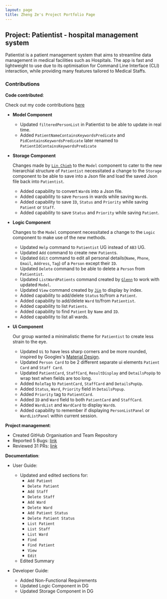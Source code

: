 ```yaml
---
layout: page
title: Zheng Ze's Project Portfolio Page
---
```


## Project: Patientist - hospital management system

Patientist is a patient management system that aims to streamline data management in medical facilities such as Hospitals.
The app is fast and lightweight to use due to its optimisation for Command Line Interface (CLI) interaction, while
providing many features tailored to Medical Staffs.

### Contributions

**Code contributed**: 

Check out my code contributions [here](https://nus-cs2103-ay2223s2.github.io/tp-dashboard/?search=pzhengze&breakdown=true&sort=groupTitle%20dsc&sortWithin=title&since=2023-02-17&timeframe=commit&mergegroup=&groupSelect=groupByRepos&checkedFileTypes=docs~functional-code~test-code~other&tabOpen=true&tabType=authorship&tabAuthor=pzhengze&tabRepo=AY2223S2-CS2103T-T12-1%2Ftp%5Bmaster%5D&authorshipIsMergeGroup=false&authorshipFileTypes=docs~functional-code~test-code&authorshipIsBinaryFileTypeChecked=false&authorshipIsIgnoredFilesChecked=false)

* **Model Component**
  * Updated `filteredPersonList` in Patientist to be able to update in real time.
  * Added `PatientNameContainsKeywordsPredicate` and `PidContainsKeywordsPredicate` later renamed to `PatientIdContainsKeywordsPredicate`

* **Storage Component**

  Changes made by [`Lin Chieh`](https://ay2223s2-cs2103t-t12-1.github.io/tp/team/euph00.html) to the `Model`
  component to cater to the new hierarchial structure of `Patientist` necessitated a change to the `Storage`
  component to be able to save into a Json file and load the saved Json file back into `Patientist`.
  * Added capability to convert `Ward`s into a Json file.
  * Added capability to save `Person`s in wards while saving `Ward`s.
  * Added capability to save `ID`, `Status` and `Priority` while saving `Patient` or `Staff`.
  * Added capability to save `Status` and `Priority` while saving `Patient`.


* **Logic Component**

  Changes to the `Model` component necessitated a change to the `Logic` component to make use of the new methods.
  * Updated `Help` command to `Patientist` UG instead of `AB3` UG.
  * Updated `Add` command to create new `Patient`s.
  * Updated `Edit` command to edit all personal details(`Name`, `Phone`, `Email`, `Address`, `Tag`) of a `Person` except their `ID`.
  * Updated `Delete` command to be able to delete a `Person` from `Patientist`.
  * Updated `ListWardPatients` command created by [`Glenn`](https://ay2223s2-cs2103t-t12-1.github.io/tp/team/glennongjunjie.html)
    to work with updated `Model`.
  * Updated `View` command created by [`Jin`](https://ay2223s2-cs2103t-t12-1.github.io/tp/team/jinnieshin.html)
    to display by index.
  * Added capability to add/delete `Status` to/from a `Patient`.
  * Added capability to add/delete `Ward` to/from `Patientist`.
  * Added capability to list `Patients`.
  * Added capability to find `Patient` by `Name` and `ID`.
  * Added capability to list all wards.

* **Ui Component**

  Our group wanted a minimalistic theme for `Patientist` to create less strain to the eye.
  * Updated `Ui` to have less sharp corners and be more rounded, inspired by Googles's [Material Design](https://m3.material.io/).
  * Updated `Person Card` to be 2 different separate ui elements `Patient Card` and `Staff Card`.
  * Updated `PatientCard`, `StaffCard`, `ResultDisplay` and `DetailsPopUp` to wrap text when fields are too long.
  * Added `RoleTag` to `PatientCard`, `StaffCard` and `DetailsPopUp`.
  * Added `Status`, `Ward`, `Priority` field in `DetailsPopup`.
  * Added `Priority` tag to `PatientCard`.
  * Added `ID` and `Ward` field to both `PatientCard` and `StaffCard`.
  * Added `WardList` and `WardCard` to display `Ward`s.
  * Added capability to remember if displaying `PersonListPanel` or `WardListPanel` within current session.

**Project management**:
* Created GitHub Organisation and Team Repository
* Reported 5 Bugs: [link](https://github.com/AY2223S2-CS2103T-T12-1/tp/issues?q=is%3Aissue+author%3Apzhengze+label%3Abug)
* Reviewed 31 PRs: [link](https://github.com/AY2223S2-CS2103T-T12-1/tp/pulls?q=is%3Apr+reviewed-by%3Apzhengze+)

**Documentation**:
  * User Guide:
    * Updated and edited sections for:
      * `Add Patient`
      * `Delete Patient`
      * `Add Staff`
      * `Delete Staff`
      * `Add Ward`
      * `Delete Ward`
      * `Add Patient Status`
      * `Delete Patient Status`
      * `List Patient`
      * `List Staff`
      * `List Ward`
      * `Find`
      * `Find Patient`
      * `View`
      * `Edit`
    * Edited Summary

  * Developer Guide:
    * Added Non-Functional Requirements
    * Updated Logic Component in DG
    * Updated Storage Component in DG

